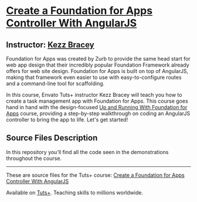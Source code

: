 # [Create a Foundation for Apps Controller With AngularJS][published url]
## Instructor: [Kezz Bracey][instructor url]


Foundation for Apps was created by Zurb to provide the same head start for web app design that their incredibly popular Foundation Framework already offers for web site design. Foundation for Apps is built on top of AngularJS, making that framework even easier to use with easy-to-configure routes and a command-line tool for scaffolding.

In this course, Envato Tuts+ instructor Kezz Bracey will teach you how to create a task management app with Foundation for Apps. This course goes hand in hand with the design-focused [Up and Running With Foundation for Apps](https://webdesign.tutsplus.com/courses/up-and-running-with-foundation-for-apps) course, providing a step-by-step walkthrough on coding an AngularJS controller to bring the app to life. Let's get started!


## Source Files Description


In this repository you'll find all the code seen in the demonstrations throughout the course.

------

These are source files for the Tuts+ course: [Create a Foundation for Apps Controller With AngularJS][published url]

Available on [Tuts+](https://tutsplus.com). Teaching skills to millions worldwide.

[published url]: https://code.tutsplus.com/courses/create-a-foundation-for-apps-controller-with-angularjs
[instructor url]: https://tutsplus.com/authors/kezz-bracey
